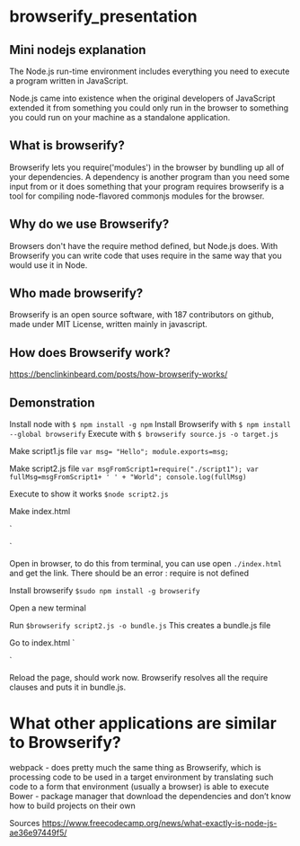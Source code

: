 # browserify_presentation

## Mini nodejs explanation
The Node.js run-time environment includes everything you need to execute a program written in JavaScript.

Node.js came into existence when the original developers of JavaScript extended it from something you could only run in the browser to something you could run on your machine as a standalone application.

## What is browserify?
Browserify lets you require('modules') in the browser by bundling up all of your dependencies.
A dependency is another program than you need some input from or it does something that your program requires
browserify is a tool for compiling node-flavored commonjs modules for the browser.

## Why do we use Browserify?
Browsers don't have the require method defined, but Node.js does. With Browserify you can write code that uses require in the same way that you would use it in Node.

## Who made browserify?
Browserify is an open source software, with 187 contributors on github, made under MIT License, written mainly in javascript.

## How does Browserify work?
https://benclinkinbeard.com/posts/how-browserify-works/

## Demonstration
Install node with `$ npm install -g npm`
Install Browserify with `$ npm install --global browserify`
Execute with `$ browserify source.js -o target.js`

Make script1.js file
`var msg= "Hello";
module.exports=msg;`

Make script2.js file
`var msgFromScript1=require("./script1");
var fullMsg=msgFromScript1+ ' ' + "World";
console.log(fullMsg)`

Execute to show it works `$node script2.js`

Make index.html

`<!doctype html>
 
<html lang="en">
<head>
 <meta charset="utf-8">
 <title>Title</title>
 <script src= "script2.js"></script>
</head>
<body>
</body>
</html>`

Open in browser, to do this from terminal, you can use open `./index.html` and get the link. There should be an error : require is not defined

Install browserify `$sudo npm install -g browserify`

Open a new terminal

Run `$browserify script2.js -o bundle.js`
	This creates a bundle.js file

Go to index.html
`<!doctype html>
 
<html lang="en">
<head>
 <meta charset="utf-8">
 <title>Title</title>
 <script src= "bundle.js"></script>
</head>
<body>
</body>
</html>`

Reload the page, should work now. Browserify resolves all the require clauses and puts it in bundle.js.

# What other applications are similar to Browserify?
webpack - does pretty much the same thing as Browserify, which is processing code to be used in a target environment by translating such code to a form that environment (usually a browser) is able to execute
Bower - package manager that download the dependencies and don’t know how to build projects on their own


Sources
https://www.freecodecamp.org/news/what-exactly-is-node-js-ae36e97449f5/

